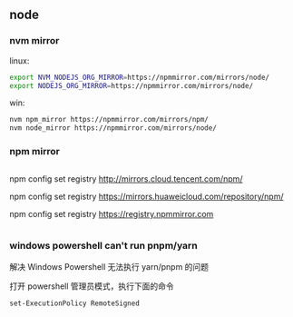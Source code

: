 ## node

### nvm mirror

linux:
```bash
export NVM_NODEJS_ORG_MIRROR=https://npmmirror.com/mirrors/node/
export NODEJS_ORG_MIRROR=https://npmmirror.com/mirrors/node/
```

win: 
```bash
nvm npm_mirror https://npmmirror.com/mirrors/npm/  
nvm node_mirror https://npmmirror.com/mirrors/node/ 
```

### npm mirror

```bash
```
npm config set registry http://mirrors.cloud.tencent.com/npm/

npm config set registry https://mirrors.huaweicloud.com/repository/npm/

npm config set registry https://registry.npmmirror.com
```
```

### windows powershell can't run pnpm/yarn

解决 Windows Powershell 无法执行 yarn/pnpm 的问题

打开 powershell 管理员模式，执行下面的命令
```
set-ExecutionPolicy RemoteSigned
```
